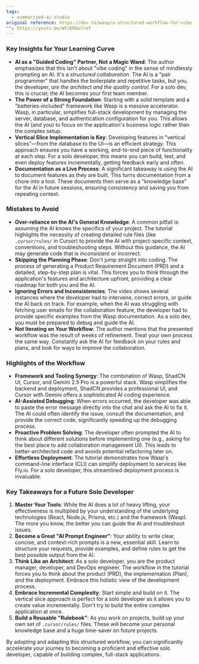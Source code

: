 ```yaml
---
tags:
  - summarized-ai-studio
original reference: https://dev.to/wasp/a-structured-workflow-for-vibe-coding-full-stack-apps-352l
"": https://youtu.be/WYzEROo7reY
---
```

### **Key Insights for Your Learning Curve**

*   **AI as a "Guided Coding" Partner, Not a Magic Wand**: The author emphasizes that this isn't about "vibe coding" in the sense of mindlessly prompting an AI. It's a *structured collaboration*. The AI is a "pair programmer" that handles the boilerplate and repetitive tasks, but you, the developer, *are the architect and the quality control*. For a solo dev, this is crucial; the AI becomes your first team member.
*   **The Power of a Strong Foundation**: Starting with a solid template and a "batteries-included" framework like Wasp is a massive accelerator. Wasp, in particular, simplifies full-stack development by managing the server, database, and authentication configuration for you. This allows the AI (and you) to focus on the application's business logic rather than the complex setup.
*   **Vertical Slice Implementation is Key**: Developing features in "vertical slices"—from the database to the UI—is an efficient strategy. This approach ensures you have a working, end-to-end piece of functionality at each step. For a solo developer, this means you can build, test, and even deploy features incrementally, getting feedback early and often.
*   **Documentation as a Live Process**: A significant takeaway is using the AI to document features as they are built. This turns documentation from a chore into a tool. These documents then serve as a "knowledge base" for the AI in future sessions, ensuring consistency and saving you from repeating context.

### **Mistakes to Avoid**

*   **Over-reliance on the AI's General Knowledge**: A common pitfall is assuming the AI knows the specifics of your project. The tutorial highlights the necessity of creating detailed rule files (like `.cursor/rules/` in Cursor) to provide the AI with project-specific context, conventions, and troubleshooting steps. Without this guidance, the AI may generate code that is inconsistent or incorrect.
*   **Skipping the Planning Phase**: Don't jump straight into coding. The process of generating a Product Requirement Document (PRD) and a detailed, step-by-step plan is vital. This forces you to think through the application's features and architecture upfront, providing a clear roadmap for both you and the AI.
*   **Ignoring Errors and Inconsistencies**: The video shows several instances where the developer had to intervene, correct errors, or guide the AI back on track. For example, when the AI was struggling with fetching user emails for the collaboration feature, the developer had to provide specific examples from the Wasp documentation. As a solo dev, you must be prepared to debug and guide the AI.
*   **Not Iterating on Your Workflow**: The author mentions that the presented workflow was the result of weeks of refinement. Treat your own process the same way. Constantly ask the AI for feedback on your rules and plans, and look for ways to improve the collaboration.

### **Highlights of the Workflow**

*   **Framework and Tooling Synergy**: The combination of Wasp, ShadCN UI, Cursor, and Gemini 2.5 Pro is a powerful stack. Wasp simplifies the backend and deployment, ShadCN provides a professional UI, and Cursor with Gemini offers a sophisticated AI coding experience.
*   **AI-Assisted Debugging**: When errors occurred, the developer was able to paste the error message directly into the chat and ask the AI to fix it. The AI could often identify the issue, consult the documentation, and provide the correct code, significantly speeding up the debugging process.
*   **Proactive Problem Solving**: The developer often prompted the AI to think about different solutions before implementing one (e.g., asking for the best place to add collaboration management UI). This leads to better-architected code and avoids potential refactoring later on.
*   **Effortless Deployment**: The tutorial demonstrates how Wasp's command-line interface (CLI) can simplify deployment to services like Fly.io. For a solo developer, this streamlined deployment process is invaluable.

### **Key Takeaways for a Future Solo Developer**

1.  **Master Your Tools**: While the AI does a lot of heavy lifting, your effectiveness is multiplied by your understanding of the underlying technologies (React, Node.js, Prisma, etc.) and the framework (Wasp). The more you know, the better you can guide the AI and troubleshoot issues.
2.  **Become a Great "AI Prompt Engineer"**: Your ability to write clear, concise, and context-rich prompts is a new, essential skill. Learn to structure your requests, provide examples, and define rules to get the best possible output from the AI.
3.  **Think Like an Architect**: As a solo developer, you are the product manager, developer, and DevOps engineer. The workflow in the tutorial forces you to think about the product (PRD), the implementation (Plan), and the deployment. Embrace this holistic view of the development process.
4.  **Embrace Incremental Complexity**: Start simple and build on it. The vertical slice approach is perfect for a solo developer as it allows you to create value incrementally. Don't try to build the entire complex application at once.
5.  **Build a Reusable "Rulebook"**: As you work on projects, build up your own set of `.cursor/rules/` files. These will become your personal knowledge base and a huge time-saver on future projects.

By adopting and adapting this structured workflow, you can significantly accelerate your journey to becoming a proficient and effective solo developer, capable of building complex, full-stack applications.